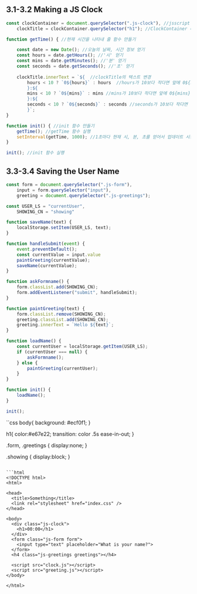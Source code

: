 ## 3.1-3.2 Making a JS Clock 

```js
const clockContainer = document.querySelector(".js-clock"), //jsscript clock을 넣어줄 div 클래스 선택(.js-clock)하여 변수로 지정
    clockTitle = clockContainer.querySelector("h1"); //ClockContainer 내의 'h1' 선택하여 변수지정.

function getTime() { //현재 시간을 나타내 줄 함수 만들기

    const date = new Date(); //오늘의 날짜, 시간 정보 얻기
    const hours = date.getHours(); //'시' 얻기
    const mins = date.getMinutes(); //'분' 얻기
    const seconds = date.getSeconds(); //'초' 얻기
    
    clockTitle.innerText = `${  //clockTitle의 텍스트 변경
        hours < 10 ? `0${hours}` : hours  //hours가 10보다 작다면 앞에 0${hours}를 리턴하고, 아니면 hours를 리턴하기.
        }:${
        mins < 10 ? `0${mins}` : mins //mins가 10보다 작다면 앞에 0${mins}를 리턴하고, 아니면 mins를 리턴하기.
        }:${
        seconds < 10 ? `0${seconds}` : seconds //seconds가 10보다 작다면 앞에 0${seconds}를 리턴하고, 아니면 seconds를 리턴하기.
        }`;
}

function init() { //init 함수 만들기
    getTime(); //getTime 함수 실행 
    setInterval(getTime, 1000); //1초마다 현재 시, 분, 초를 얻어서 업데이트 시킨다.
}

init(); //init 함수 실행
```

## 3.3-3.4 Saving the User Name

```js
const form = document.querySelector(".js-form"),
    input = form.querySelector("input"),
    greeting = document.querySelector(".js-greetings");

const USER_LS = "currentUser",
    SHOWING_CN = "showing"

function saveName(text) {
    localStorage.setItem(USER_LS, text);
}

function handleSubmit(event) {
    event.preventDefault();
    const currentValue = input.value
    paintGreeting(currentValue);
    saveName(currentValue);
}

function askFormname() {
    form.classList.add(SHOWING_CN);
    form.addEventListener("submit", handleSubmit);
}

function paintGreeting(text) {
    form.classList.remove(SHOWING_CN);
    greeting.classList.add(SHOWING_CN);
    greeting.innerText = `Hello ${text}`;
}

function loadName() {
    const currentUser = localStorage.getItem(USER_LS);
    if (currentUser === null) {
        askFormname();
    } else {
        paintGreeting(currentUser);
    }
}

function init() {
    loadName();
}

init();
```

``css
body{
    background: #ecf0f1;
  }
  
  h1{
    color:#e67e22;
    transition: color .5s ease-in-out;
  }
  
.form,
.greetings {
  display:none;
}

.showing {
  display:block;
}
```

```html
<!DOCTYPE html>
<html>

<head>
  <title>Something</title>
  <link rel="stylesheet" href="index.css" />
</head>

<body>
  <div class="js-clock">
    <h1>00:00</h1>
  </div>
  <form class="js-form form">
    <input type="text" placeholder="What is your name?">
  </form>
  <h4 class="js-greetings greetings"></h4>

  <script src="clock.js"></script>
  <script src="greeting.js"></script>
</body>

</html>
```
